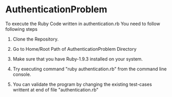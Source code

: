 # AuthenticationProblem

To execute the Ruby Code written in authentication.rb You need to follow following steps

1) Clone the Repository.

2) Go to Home/Root Path of AuthenticationProblem Directory

3) Make sure that you have Ruby-1.9.3 installed on your system.

4) Try executing command "ruby authentication.rb" from the command line console.

5) You can validate the program by changing the existing test-cases writtent at end of file "authentication.rb"

